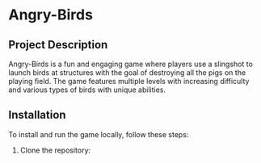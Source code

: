 # Angry-Birds

## Project Description
Angry-Birds is a fun and engaging game where players use a slingshot to launch birds at structures with the goal of destroying all the pigs on the playing field. The game features multiple levels with increasing difficulty and various types of birds with unique abilities.

## Installation
To install and run the game locally, follow these steps:
1. Clone the repository:
   